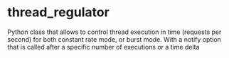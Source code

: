 # thread_regulator
Python class that allows to control thread execution in time (requests per second) for both constant rate mode, or burst mode. With a notify option that is called after a specific number of executions or a time delta
